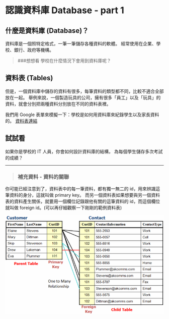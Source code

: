 # 認識資料庫 Database - part 1

## 什麼是資料庫 (Database)？
資料庫是一個照特定格式，一筆一筆儲存各種資料的軟體。
經常使用在企業、學校、銀行、政府等機構。

> ###想想看
> 學校在什麼情況下會用到資料庫呢？

## 資料表 (Tables)
但是，一個資料庫中儲存的資料有很多，每筆資料的類型都不同，比較不適合全部放在一起。
舉例來說，一個製造玩具的公司，擁有很多「員工」以及「玩具」的資料，就會分別把兩種資料分別放在不同的資料表裡。

我們用 Google 表單來模擬一下：學校是如何用資料庫來紀錄學生以及家長資料的。
[資料表連結](https://docs.google.com/spreadsheets/d/1ITPMl-C4This8BBk1fOiUQ_ktgnyM6dEZYpnwRMoUdg/edit#gid=0)

## 試試看
如果你是學校的 IT 人員，你會如何設計資料庫的結構，
為每個學生儲存多次考試的成績？

---

>### 補充資料 - 資料的關聯
你可能已經注意到了，資料表中的每一筆資料，都有獨一無二的 id，用來辨識這筆資料的身分，這就叫做 primary key。
而另一個資料表如果想要與另一個資料表的資料產生關係，就要用一個欄位記錄跟他有關的這筆資料的 id，而這個欄位就叫做 foreign id。(可以再仔細觀察一下剛剛的範例資料表)

![](img/pkey-and-fkey.png)
